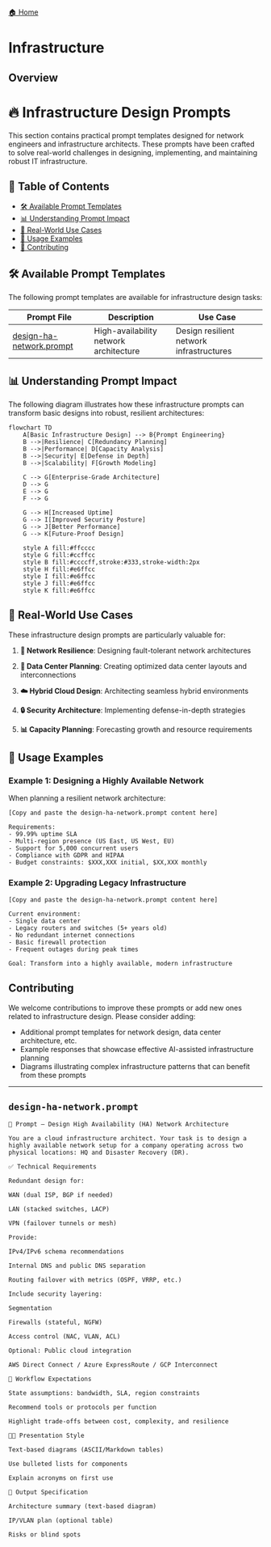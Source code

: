 [🏠 Home](index.md)

# Infrastructure

## Overview

# 🔥 Infrastructure Design Prompts

This section contains practical prompt templates designed for network engineers and infrastructure architects. These prompts have been crafted to solve real-world challenges in designing, implementing, and maintaining robust IT infrastructure.

## 📑 Table of Contents

- [🛠️ Available Prompt Templates](#available-prompt-templates)
- [📊 Understanding Prompt Impact](#understanding-prompt-impact)
- [🌟 Real-World Use Cases](#real-world-use-cases)
- [📝 Usage Examples](#usage-examples)
- [👥 Contributing](#contributing)

## 🛠️ Available Prompt Templates

The following prompt templates are available for infrastructure design tasks:

| Prompt File | Description | Use Case |
|-------------|-------------|----------|
| [design-ha-network.prompt](./design-ha-network.prompt) | High-availability network architecture | Design resilient network infrastructures |

## 📊 Understanding Prompt Impact

The following diagram illustrates how these infrastructure prompts can transform basic designs into robust, resilient architectures:

```mermaid
flowchart TD
    A[Basic Infrastructure Design] --> B{Prompt Engineering}
    B -->|Resilience| C[Redundancy Planning]
    B -->|Performance| D[Capacity Analysis]
    B -->|Security| E[Defense in Depth]
    B -->|Scalability| F[Growth Modeling]
    
    C --> G[Enterprise-Grade Architecture]
    D --> G
    E --> G
    F --> G
    
    G --> H[Increased Uptime]
    G --> I[Improved Security Posture]
    G --> J[Better Performance]
    G --> K[Future-Proof Design]
    
    style A fill:#ffcccc
    style G fill:#ccffcc
    style B fill:#ccccff,stroke:#333,stroke-width:2px
    style H fill:#e6ffcc
    style I fill:#e6ffcc
    style J fill:#e6ffcc
    style K fill:#e6ffcc
```

## 🌟 Real-World Use Cases

These infrastructure design prompts are particularly valuable for:

1. **🔄 Network Resilience**: Designing fault-tolerant network architectures

2. **🚀 Data Center Planning**: Creating optimized data center layouts and interconnections

3. **☁️ Hybrid Cloud Design**: Architecting seamless hybrid environments

4. **🔒 Security Architecture**: Implementing defense-in-depth strategies

5. **📊 Capacity Planning**: Forecasting growth and resource requirements

## 📝 Usage Examples

### Example 1: Designing a Highly Available Network

When planning a resilient network architecture:

```
[Copy and paste the design-ha-network.prompt content here]

Requirements:
- 99.99% uptime SLA
- Multi-region presence (US East, US West, EU)
- Support for 5,000 concurrent users
- Compliance with GDPR and HIPAA
- Budget constraints: $XXX,XXX initial, $XX,XXX monthly
```

### Example 2: Upgrading Legacy Infrastructure

```
[Copy and paste the design-ha-network.prompt content here]

Current environment:
- Single data center
- Legacy routers and switches (5+ years old)
- No redundant internet connections
- Basic firewall protection
- Frequent outages during peak times

Goal: Transform into a highly available, modern infrastructure
```

## Contributing

We welcome contributions to improve these prompts or add new ones related to infrastructure design. Please consider adding:

- Additional prompt templates for network design, data center architecture, etc.
- Example responses that showcase effective AI-assisted infrastructure planning
- Diagrams illustrating complex infrastructure patterns that can benefit from these prompts

---

## `design-ha-network.prompt`

```text
🧠 Prompt – Design High Availability (HA) Network Architecture

You are a cloud infrastructure architect. Your task is to design a highly available network setup for a company operating across two physical locations: HQ and Disaster Recovery (DR).

✅ Technical Requirements

Redundant design for:

WAN (dual ISP, BGP if needed)

LAN (stacked switches, LACP)

VPN (failover tunnels or mesh)

Provide:

IPv4/IPv6 schema recommendations

Internal DNS and public DNS separation

Routing failover with metrics (OSPF, VRRP, etc.)

Include security layering:

Segmentation

Firewalls (stateful, NGFW)

Access control (NAC, VLAN, ACL)

Optional: Public cloud integration

AWS Direct Connect / Azure ExpressRoute / GCP Interconnect

📜 Workflow Expectations

State assumptions: bandwidth, SLA, region constraints

Recommend tools or protocols per function

Highlight trade-offs between cost, complexity, and resilience

🧑‍💻 Presentation Style

Text-based diagrams (ASCII/Markdown tables)

Use bulleted lists for components

Explain acronyms on first use

🧾 Output Specification

Architecture summary (text-based diagram)

IP/VLAN plan (optional table)

Risks or blind spots


```

